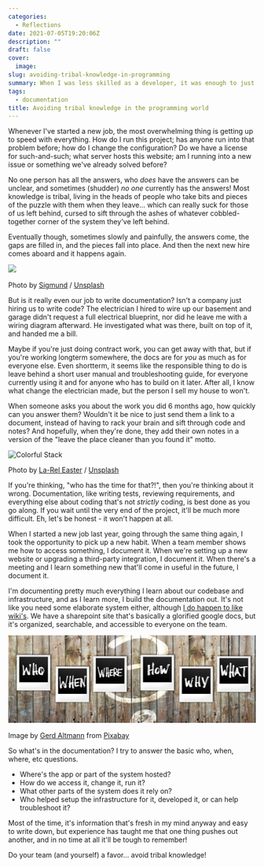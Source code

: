 ```yaml
---
categories:
  - Reflections
date: 2021-07-05T19:20:06Z
description: ""
draft: false
cover:
  image:
slug: avoiding-tribal-knowledge-in-programming
summary: When I was less skilled as a developer, it was enough to just stay afloat, learning what I needed for the current day or project. As my skill and confidence grows, I've come to appreciate the extra things in life - like a decent set of docs.
tags:
  - documentation
title: Avoiding tribal knowledge in the programming world
---
```

Whenever I've started a new job, the most overwhelming thing is getting up to speed with everything. How do I run this project; has anyone run into that problem before; how do I change the configuration? Do we have a license for such-and-such; what server hosts this website; am I running into a new issue or something we've already solved before?

No one person has all the answers, who _does_ have the answers can be unclear, and sometimes (shudder) _no one_ currently has the answers! Most knowledge is tribal, living in the heads of people who take bits and pieces of the puzzle with them when they leave... which can really suck for those of us left behind, cursed to sift through the ashes of whatever cobbled-together corner of the system they've left behind.

Eventually though, sometimes slowly and painfully, the answers come, the gaps are filled in, and the pieces fall into place. And then the next new hire comes aboard and it happens again.

![](https://images.unsplash.com/photo-1611329857570-f02f340e7378?crop=entropy&cs=tinysrgb&fit=max&fm=jpg&ixid=MnwxMTc3M3wwfDF8c2VhcmNofDR8fHB1enpsZXxlbnwwfHx8fDE2MjU1MDY2Nzg&ixlib=rb-1.2.1&q=80&w=2000)

Photo by [Sigmund](https://unsplash.com/@sigmund?utm_source=ghost&utm_medium=referral&utm_campaign=api-credit) / [Unsplash](https://unsplash.com/?utm_source=ghost&utm_medium=referral&utm_campaign=api-credit)

But is it really even our job to write documentation? Isn't a company just hiring us to write code? The electrician I hired to wire up our basement and garage didn't request a full electrical blueprint, nor did he leave me with a wiring diagram afterward. He investigated what was there, built on top of it, and handed me a bill.

Maybe if you're just doing contract work, you can get away with that, but if you're working longterm somewhere, the docs are for _you_ as much as for everyone else. Even shortterm, it seems like the responsible thing to do is leave behind a short user manual and troubleshooting guide, for everyone currently using it and for anyone who has to build on it later. After all, I know what change the electrician made, but the person I sell my house to won't.

When someone asks you about the work you did 6 months ago, how quickly can you answer them? Wouldn't it be nice to just send them a link to a document, instead of having to rack your brain and sift through code and notes? And hopefully, when they're done, they add their own notes in a version of the "leave the place cleaner than you found it" motto.

![Colorful Stack](https://images.unsplash.com/photo-1541692641319-981cc79ee10a?crop=entropy&cs=tinysrgb&fit=max&fm=jpg&ixid=MnwxMTc3M3wwfDF8c2VhcmNofDJ8fGJsb2Nrc3xlbnwwfHx8fDE2MjU1MDk2MTg&ixlib=rb-1.2.1&q=80&w=2000)

Photo by [La-Rel Easter](https://unsplash.com/@lastnameeaster?utm_source=ghost&utm_medium=referral&utm_campaign=api-credit) / [Unsplash](https://unsplash.com/?utm_source=ghost&utm_medium=referral&utm_campaign=api-credit)

If you're thinking, "who has the time for that?!", then you're thinking about it wrong. Documentation, like writing tests, reviewing requirements, and everything else about coding that's not _strictly_ coding, is best done as you go along. If you wait until the very end of the project, it'll be much more difficult. Eh, let's be honest - it won't happen at all.

When I started a new job last year, going through the same thing again, I took the opportunity to pick up a new habit. When a team member shows me how to access something, I document it. When we're setting up a new website or upgrading a third-party integration, I document it. When there's a meeting and I learn something new that'll come in useful in the future, I document it.

I'm documenting pretty much everything I learn about our codebase and infrastructure, and as I learn more, I build the documentation out. It's not like you need some elaborate system either, although [I do happen to like wiki's](https://grantwinney.com/creating-your-own-secure-wiki-using-dokuwiki/). We have a sharepoint site that's basically a glorified google docs, but it's organized, searchable, and accessible to everyone on the team.

![](questions-2245264_1280.jpg)

Image by [Gerd Altmann](https://pixabay.com/users/geralt-9301/?utm_source=link-attribution&utm_medium=referral&utm_campaign=image&utm_content=2245264) from [Pixabay](https://pixabay.com/?utm_source=link-attribution&utm_medium=referral&utm_campaign=image&utm_content=2245264)

So what's in the documentation? I try to answer the basic who, when, where, etc questions.

- Where's the app or part of the system hosted?
- How do we access it, change it, run it?
- What other parts of the system does it rely on?
- Who helped setup the infrastructure for it, developed it, or can help troubleshoot it?

Most of the time, it's information that's fresh in my mind anyway and easy to write down, but experience has taught me that one thing pushes out another, and in no time at all it'll be tough to remember!

Do your team (and yourself) a favor... avoid tribal knowledge!
